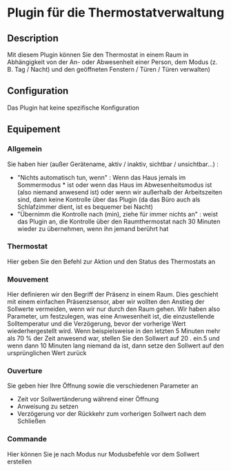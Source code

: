 # Plugin für die Thermostatverwaltung

## Description

Mit diesem Plugin können Sie den Thermostat in einem Raum in Abhängigkeit von der An- oder Abwesenheit einer Person, dem Modus (z. B. Tag / Nacht) und den geöffneten Fenstern / Türen / Türen verwalten)

## Configuration

Das Plugin hat keine spezifische Konfiguration

## Equipement

### Allgemein

Sie haben hier (außer Gerätename, aktiv / inaktiv, sichtbar / unsichtbar...) : 

- "Nichts automatisch tun, wenn" : Wenn das Haus jemals im Sommermodus * ist oder wenn das Haus im Abwesenheitsmodus ist (also niemand anwesend ist) oder wenn wir außerhalb der Arbeitszeiten sind, dann keine Kontrolle über das Plugin (da das Büro auch als Schlafzimmer dient, ist es bequemer bei Nacht)
- "Übernimm die Kontrolle nach (min), ziehe für immer nichts an" : weist das Plugin an, die Kontrolle über den Raumthermostat nach 30 Minuten wieder zu übernehmen, wenn ihn jemand berührt hat

### Thermostat

Hier geben Sie den Befehl zur Aktion und den Status des Thermostats an

### Mouvement

Hier definieren wir den Begriff der Präsenz in einem Raum. Dies geschieht mit einem einfachen Präsenzsensor, aber wir wollten den Anstieg der Sollwerte vermeiden, wenn wir nur durch den Raum gehen. Wir haben also Parameter, um festzulegen, was eine Anwesenheit ist, die einzustellende Solltemperatur und die Verzögerung, bevor der vorherige Wert wiederhergestellt wird. Wenn beispielsweise in den letzten 5 Minuten mehr als 70 % der Zeit anwesend war, stellen Sie den Sollwert auf 20 . ein.5 und wenn dann 10 Minuten lang niemand da ist, dann setze den Sollwert auf den ursprünglichen Wert zurück

### Ouverture

Sie geben hier Ihre Öffnung sowie die verschiedenen Parameter an
- Zeit vor Sollwertänderung während einer Öffnung
- Anweisung zu setzen
- Verzögerung vor der Rückkehr zum vorherigen Sollwert nach dem Schließen

### Commande

Hier können Sie je nach Modus nur Modusbefehle vor dem Sollwert erstellen
